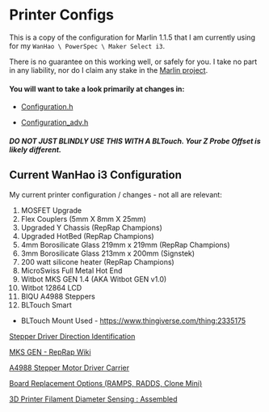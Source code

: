 # Printer Configs

This is a copy of the configuration for Marlin 1.1.5 that I am currently using for my `WanHao \ PowerSpec \ Maker Select i3`.

There is no guarantee on this working well, or safely for you. I take no part in any liability, nor do I claim any stake in the [Marlin project](https://github.com/MarlinFirmware/Marlin/releases).

#### You will want to take a look primarily at changes in:

* [Configuration.h](PowerSpec-WanHao_i3/Marlin-1.1.5_Release/Marlin/Configuration.h)

* [Configuration_adv.h](PowerSpec-WanHao_i3/Marlin-1.1.5_Release/Marlin/Configuration_adv.h)

##### *DO NOT JUST BLINDLY USE THIS WITH A BLTouch. Your Z Probe Offset is likely different.*

## Current WanHao i3 Configuration

My current printer configuration / changes - not all are relevant:
1) MOSFET Upgrade
1) Flex Couplers (5mm X 8mm X 25mm)
1) Upgraded Y Chassis (RepRap Champions)
1) Upgraded HotBed (RepRap Champions)
1) 4mm Borosilicate Glass 219mm x 219mm (RepRap Champions)
1) 3mm Borosilicate Glass 213mm x 200mm (Signstek)
1) 200 watt silicone heater (RepRap Champions)
1) MicroSwiss Full Metal Hot End
1) Witbot MKS GEN 1.4 (AKA Witbot GEN v1.0)
1) Witbot 12864 LCD
1) BIQU A4988 Steppers
1) BLTouch Smart
* BLTouch Mount Used - https://www.thingiverse.com/thing:2335175

[Stepper Driver Direction Identification](https://3dprinting.stackexchange.com/questions/3456/motor-driver-chip-install-direction/3654#3654)

[MKS GEN - RepRap Wiki](http://reprap.org/wiki/MKS_GEN)

[A4988 Stepper Motor Driver Carrier](https://www.pololu.com/product/1182)

[Board Replacement Options (RAMPS, RADDS, Clone Mini)](https://3dprinterwiki.info/wiki/wanhao-duplicator-i3/di3-advanced-mods/board-replacement-options/)

[3D Printer Filament Diameter Sensing : Assembled](https://www.tindie.com/products/JasonKits/3d-printer-filament-diameter-sensing--assembled-/)

